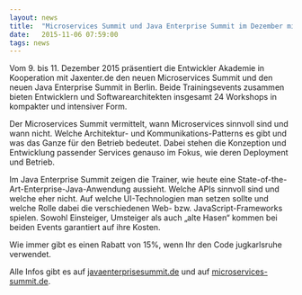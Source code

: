 ```yaml
---
layout: news
title:  "Microservices Summit und Java Enterprise Summit im Dezember mit JUG-Rabatt"
date:   2015-11-06 07:59:00
tags: news
---
```


Vom 9. bis 11. Dezember 2015 präsentiert die Entwickler Akademie in Kooperation mit Jaxenter.de den neuen Microservices Summit und den neuen Java Enterprise Summit in Berlin. Beide Trainingsevents zusammen bieten Entwicklern und Softwarearchitekten insgesamt 24 Workshops in kompakter und intensiver Form.

Der Microservices Summit vermittelt, wann Microservices sinnvoll sind und wann nicht. Welche Architektur- und Kommunikations-Patterns es gibt und was das Ganze für den Betrieb bedeutet. Dabei stehen die Konzeption und Entwicklung passender Services genauso im Fokus, wie deren Deployment und Betrieb.

Im Java Enterprise Summit zeigen die Trainer, wie heute eine State-of-the-Art-Enterprise-Java-Anwendung aussieht. Welche APIs sinnvoll sind und welche eher nicht. Auf welche UI-Technologien man setzen sollte und welche Rolle dabei die verschiedenen Web- bzw. JavaScript-Frameworks spielen. Sowohl Einsteiger, Umsteiger als auch „alte Hasen“ kommen bei beiden Events garantiert auf ihre Kosten.

Wie immer gibt es einen Rabatt von 15%, wenn Ihr den Code jugkarlsruhe verwendet.

Alle Infos gibt es auf [javaenterprisesummit.de](http://javaenterprisesummit.de) und auf [microservices-summit.de](http://microservices-summit.de).